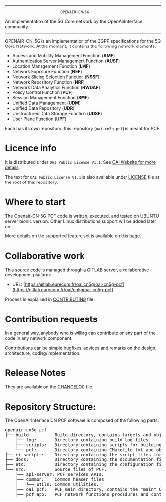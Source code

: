 ------------------------------------------------------------------------------

                             OPENAIR-CN-5G
 An implementation of the 5G Core network by the OpenAirInterface community.

------------------------------------------------------------------------------

OPENAIR-CN-5G is an implementation of the 3GPP specifications for the 5G Core Network.
At the moment, it contains the following network elements:

* Access and Mobility Management Function (**AMF**)
* Authentication Server Management Function (**AUSF**)
* Location Management Function (**LMF**)
* Network Exposure Function (**NEF**)
* Network Slicing Selection Function (**NSSF**)
* Network Repository Function (**NRF**)
* Network Data Analytics Function (**NWDAF**)
* Policy Control Function (**PCF**)
* Session Management Function (**SMF**)
* Unified Data Management (**UDM**)
* Unified Data Repository (**UDR**)
* Unstructured Data Storage Function (**UDSF**)
* User Plane Function (**UPF**)

Each has its own repository: this repository (`oai-cn5g-pcf`) is meant for PCF.

# Licence info

It is distributed under `OAI Public License V1.1`.
See [OAI Website for more details](https://www.openairinterface.org/?page_id=698).

The text for `OAI Public License V1.1` is also available under [LICENSE](LICENSE)
file at the root of this repository.

# Where to start

The Openair-CN-5G PCF code is written, executed, and tested on UBUNTU server bionic version.
Other Linux distributions support will be added later on.

More details on the supported feature set is available on this [page](docs/FEATURE_SET.md).

# Collaborative work

This source code is managed through a GITLAB server, a collaborative development platform:

*  URL: [https://gitlab.eurecom.fr/oai/cn5g/oai-cn5g-pcf](https://gitlab.eurecom.fr/oai/cn5g/oai-cn5g-pcf).

Process is explained in [CONTRIBUTING](CONTRIBUTING.md) file.

# Contribution requests

In a general way, anybody who is willing can contribute on any part of the
code in any network component.

Contributions can be simple bugfixes, advices and remarks on the design,
architecture, coding/implementation.

# Release Notes

They are available on the [CHANGELOG](CHANGELOG.md) file.

# Repository Structure:

The OpenAirInterface CN PCF software is composed of the following parts: 

<pre>
openair-cn5g-pcf
├── build:         Build directory, contains targets and object files generated by compilation of network functions. 
    ├── log:       Directory containing build log files.
    ├── scripts:   Directory containing scripts for building network functions.
    └── pcf:       Directory containing CMakefile.txt and object files generated by compilation of PCF network function. 
├── ci-scripts:    Directory containing the script files for CI framework.
├── docs:          Directory containing the documentation files.
├── etc:           Directory containing the configuration file to be deployed for PCF.
└── src:           Source files of PCF.
    ├── api-server: PCF services APIs. 
    ├── common:    Common header files
    │   └── utils: Common utilities.
    ├── oai_pcf:   PCF main directory, contains the "main" CMakeLists.txt file.
    ├── pcf_app:   PCF network functions procedures and contexts.
</pre>
